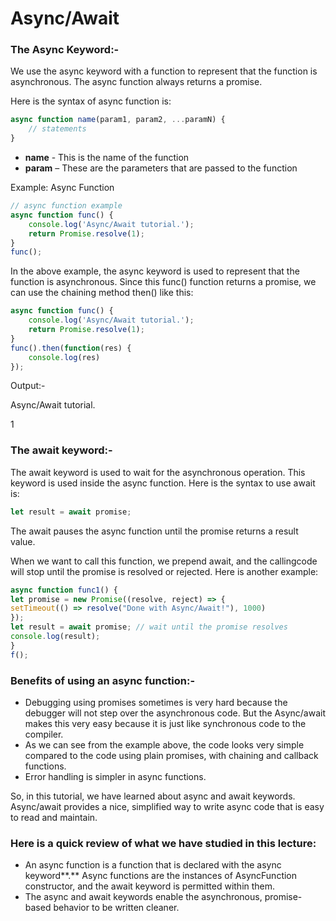# Async/Await

### The Async Keyword:-

We use the async keyword with a function to represent that the function is asynchronous. The async function always returns a promise.

Here is the syntax of async function is:

```jsx
async function name(param1, param2, ...paramN) {
    // statements
}
```

- **name** - This is the name of the function
- **param** – These are the parameters that are passed to the function

Example: Async Function

```jsx
// async function example
async function func() {
    console.log('Async/Await tutorial.');
    return Promise.resolve(1);
}
func();
```

In the above example, the async keyword is used to represent that the function is asynchronous. Since this func() function returns a promise, we can use the chaining method then() like this:

```jsx
async function func() {
    console.log('Async/Await tutorial.');
    return Promise.resolve(1);
}
func().then(function(res) {
    console.log(res)
});
```

Output:- 

Async/Await tutorial.

1

### The await keyword:-

The await keyword is used to wait for the asynchronous operation. This keyword is used inside the async function. Here is the syntax to use await is:

```jsx
let result = await promise;
```

The await pauses the async function until the promise returns a result value.

When we want to call this function, we prepend await, and the callingcode will stop until the promise is resolved or rejected. Here is another example:

```jsx
async function func1() {
let promise = new Promise((resolve, reject) => {
setTimeout(() => resolve("Done with Async/Await!"), 1000)
});
let result = await promise; // wait until the promise resolves 
console.log(result);
}
f();
```

### Benefits of using an async function:-

- Debugging using promises sometimes is very hard because the debugger will not step over the asynchronous code. But the Async/await makes this very easy because it is just like synchronous code to the compiler.
- As we can see from the example above, the code looks very simple compared to the code using plain promises, with chaining and callback functions.
- Error handling is simpler in async functions.

So, in this tutorial, we have learned about async and await keywords. Async/await provides a nice, simplified way to write async code that is easy to read and maintain.

### Here is a quick review of what we have studied in this lecture:

- An async function is a function that is declared with the async keyword**.** Async functions are the instances of AsyncFunction constructor, and the await keyword is permitted within them.
- The async and await keywords enable the asynchronous, promise-based behavior to be written cleaner.